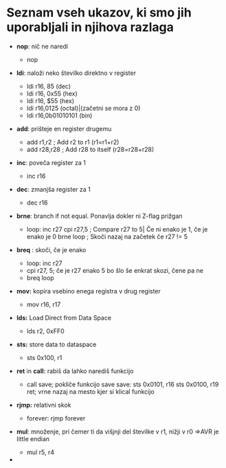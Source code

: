 # Seznam vseh ukazov, ki smo jih uporabljali in njihova razlaga

* **nop**: nič ne naredi

  * nop
* **ldi**: naloži neko številko direktno v register

  * ldi	r16, 85 (dec)
  * ldi	r16, 0x55 (hex)
  * ldi 	r16, $55 (hex)
  * ldi	r16,0125 (octal)|(začetni se mora z 0)
  * ldi	r16,0b01010101 (bin)
* **add**: prišteje en register drugemu

  * add r1,r2 ; Add r2 to r1 (r1=r1+r2)
  * add r28,r28 ; Add r28 to itself (r28=r28+r28)
* **inc**: poveča register za 1

  * inc r16
* **dec**: zmanjša register za 1

  * dec r16
* **brne**: branch if not equal. Ponavlja dokler ni Z-flag prižgan

  * loop:
    inc r27
    cpi r27,5 ; Compare r27 to 5| Če ni enako je 1, če je enako je 0
    brne loop ; Skoči nazaj na začetek če r27 != 5
* **breq** : skoči, če je enako

  * loop:
    inc r27
  * cpi r27, 5; če je r27 enako 5 bo šlo še enkrat skozi, čene pa ne
  * breq loop
* **mov:** kopira vsebino enega registra v drug register

  * mov r16, r17
* **lds:** Load Direct from Data Space

  * lds r2, 0xFF0
* **sts:** store data to dataspace

  * sts 0x100, r1
* **ret** in **call:** rabiš da lahko narediš funkcijo

  * call save; pokliče funkcijo save
    save:
    sts 0x0101, r16
    sts 0x0100, r19
    ret; vrne nazaj na mesto kjer si klical funkcijo
* **rjmp:** relativni skok

  * forever:
    rjmp forever
* **mul**: množenje, pri čemer ti da višjnji del številke v r1, nižji v r0 =>AVR je little endian

  * mul r5, r4
*
